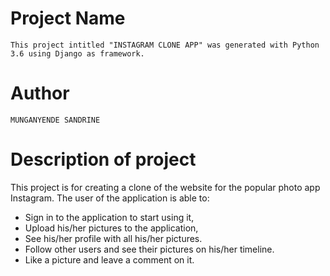 # Project Name
`
This project intitled "INSTAGRAM CLONE APP" was generated with Python 3.6 using Django as framework.
`
# Author

`
MUNGANYENDE SANDRINE
`
# Description of project

This project is for creating a clone of the website for the popular photo app Instagram. The user of the application is able to:

* Sign in to the application to start using it,
* Upload his/her pictures to the application,
* See his/her profile with all his/her pictures.
* Follow other users and see their pictures on his/her timeline.
* Like a picture and leave a comment on it.


